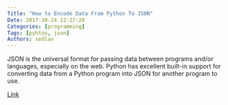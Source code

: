 ```yaml
---
Title: "How to Encode Data From Python To JSON"
Date: 2017-10-24 12:27:28
Categories: [programming]
Tags: [pyhton, json]
Authors: sedlav
---
```


JSON is the universal format for passing data between programs and/or languages, especially on the web. Python has excellent built-in support for converting data from a Python program into JSON for another program to use.

[Link](https://linuxconfig.org/how-to-encode-data-from-python-to-json)
